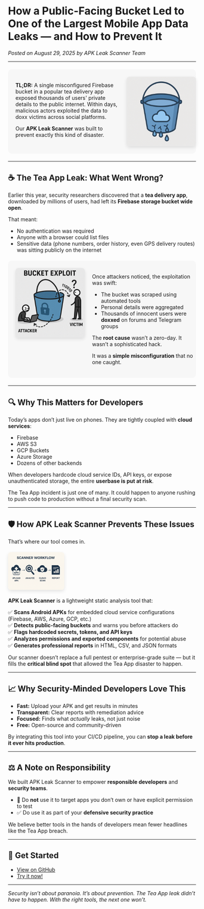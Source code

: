 # How a Public-Facing Bucket Led to One of the Largest Mobile App Data Leaks — and How to Prevent It

*Posted on August 29, 2025 by APK Leak Scanner Team*  

---
<div style="display:flex; align-items:flex-start; gap:20px; margin:20px 0; background-color:#f7f7f7; padding:20px; border-radius:10px;">
  <!-- Left column: text -->
  <div style="flex: 0 0 60%;">
    <p><strong>TL;DR:</strong> A single misconfigured Firebase bucket in a popular tea delivery app exposed thousands of users' private details to the public internet. Within days, malicious actors exploited the data to doxx victims across social platforms.</p>
    <p>Our <strong>APK Leak Scanner</strong> was built to prevent exactly this kind of disaster.</p>
  </div>

  <!-- Right column: image -->
  <div style="flex: 0 0 40%; text-align:center;">
    <img src="assets/bucketLeak.png" alt="Bucket Leak Graphic"
         style="display:block; margin:0 auto; width:100%; max-width:200px; height:auto; border-radius:8px; box-shadow:0 4px 10px rgba(0,0,0,0.1);"/>
  </div>
</div>




---

## ☕ The Tea App Leak: What Went Wrong?

Earlier this year, security researchers discovered that a **tea delivery app**, downloaded by millions of users, had left its **Firebase storage bucket wide open**.  

That meant:  

- No authentication was required  
- Anyone with a browser could list files  
- Sensitive data (phone numbers, order history, even GPS delivery routes) was sitting publicly on the internet  

<div style="display:flex; align-items:flex-start; gap:20px; margin:20px 0; background-color:#f7f7f7; padding:20px; border-radius:10px;">
  <!-- Left column: image -->
  <div style="flex: 0 0 40%; text-align:center;">
    <img src="assets/bucketExploit.png" alt="Bucket Exploit Graphic"
         style="display:block; margin:0 auto; width:100%; max-width:200px; height:auto; border-radius:8px; box-shadow:0 4px 10px rgba(0,0,0,0.1);"/>
  </div>

  <!-- Right column: text -->
  <div style="flex: 0 0 60%;">
    <p>Once attackers noticed, the exploitation was swift:</p>
    <ul>
      <li>The bucket was scraped using automated tools</li>
      <li>Personal details were aggregated</li>
      <li>Thousands of innocent users were <strong>doxxed</strong> on forums and Telegram groups</li>
    </ul>
    <p>The <strong>root cause</strong> wasn’t a zero-day. It wasn’t a sophisticated hack.</p>
    <p>It was a <strong>simple misconfiguration</strong> that no one caught.</p>
  </div>
</div>


---

## 🔍 Why This Matters for Developers

Today’s apps don’t just live on phones. They are tightly coupled with **cloud services**:  

- Firebase  
- AWS S3  
- GCP Buckets  
- Azure Storage  
- Dozens of other backends  

When developers hardcode cloud service IDs, API keys, or expose unauthenticated storage, the entire **userbase is put at risk**.  

The Tea App incident is just one of many. It could happen to anyone rushing to push code to production without a final security scan.

---

## 🛡️ How APK Leak Scanner Prevents These Issues

That’s where our tool comes in.  

<p style="text-align:left;">
  <img src="assets/workFlow.png" alt="Work Flow Graphic" 
       style="display:block; margin:20px 0 20px 0; width:30%; height:auto; border-radius:8px; box-shadow:0 4px 10px rgba(0,0,0,0.1);"/>
</p>

**APK Leak Scanner** is a lightweight static analysis tool that:  

✅ **Scans Android APKs** for embedded cloud service configurations (Firebase, AWS, Azure, GCP, etc.)  
✅ **Detects public-facing buckets** and warns you before attackers do  
✅ **Flags hardcoded secrets, tokens, and API keys**  
✅ **Analyzes permissions and exported components** for potential abuse  
✅ **Generates professional reports** in HTML, CSV, and JSON formats  

Our scanner doesn’t replace a full pentest or enterprise-grade suite — but it fills the **critical blind spot** that allowed the Tea App disaster to happen.  

---

## 📈 Why Security-Minded Developers Love This

- **Fast:** Upload your APK and get results in minutes  
- **Transparent:** Clear reports with remediation advice  
- **Focused:** Finds what *actually* leaks, not just noise  
- **Free:** Open-source and community-driven  

By integrating this tool into your CI/CD pipeline, you can **stop a leak before it ever hits production**.

---

## ⚖️ A Note on Responsibility

We built APK Leak Scanner to empower **responsible developers** and **security teams**.  

- 🚫 Do **not** use it to target apps you don’t own or have explicit permission to test  
- ✅ Do use it as part of your **defensive security practice**  

We believe better tools in the hands of developers mean fewer headlines like the Tea App breach.

---

## 🔗 Get Started

- [View on GitHub](https://github.com/yourusername/apkleakscanner)  
- [Try it now!](https://freeonlineapkleakscanner.com)  

---

*Security isn’t about paranoia. It’s about prevention. The Tea App leak didn’t have to happen. With the right tools, the next one won’t.*  

